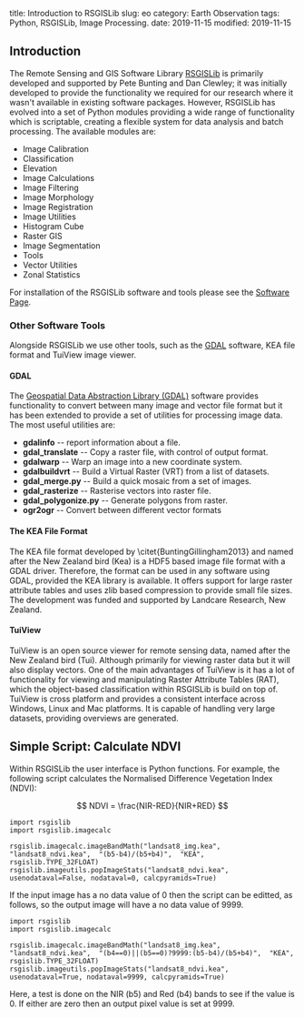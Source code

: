 title: Introduction to RSGISLib
slug: eo
category: Earth Observation
tags: Python, RSGISLib, Image Processing.
date: 2019-11-15
modified: 2019-11-15

## Introduction

The Remote Sensing and GIS Software Library [RSGISLib](https://www.rsgislib.org) is primarily developed and supported by Pete Bunting and Dan Clewley; it was initially developed to provide the functionality we required for our research where it wasn't available in existing software packages. However, RSGISLib has evolved into a set of Python modules providing a wide range of functionality which is scriptable, creating a flexible system for data analysis and batch processing. The available modules are:

* Image Calibration
* Classification
* Elevation
* Image Calculations
* Image Filtering
*  Image Morphology
* Image Registration
* Image Utilities
* Histogram Cube
* Raster GIS
* Image Segmentation
* Tools
* Vector Utilities
* Zonal Statistics

For installation of the RSGISLib software and tools please see the [Software Page](/software).

### Other Software Tools

Alongside RSGISLib we use other tools, such as the [GDAL](https://www.gdal.org) software, KEA file format and TuiView image viewer. 

#### GDAL
The [Geospatial Data Abstraction Library (GDAL)](http://www.gdal.org)  software provides functionality to convert between many image and vector file format but it has been extended to provide a set of utilities for processing image data. The most useful utilities are:

* **gdalinfo** -- report information about a file.
* **gdal_translate** -- Copy a raster file, with control of output format.
* **gdalwarp** -- Warp an image into a new coordinate system.
* **gdalbuildvrt** -- Build a Virtual Raster (VRT) from a list of datasets.
* **gdal_merge.py** -- Build a quick mosaic from a set of images.
* **gdal_rasterize** -- Rasterise vectors into raster file.
* **gdal_polygonize.py** -- Generate polygons from raster.
* **ogr2ogr** -- Convert between different vector formats

#### The KEA File Format
The KEA file format developed by \citet{BuntingGillingham2013} and named after the New Zealand bird (Kea) is a HDF5 based image file format with a GDAL driver. Therefore, the format can be used in any software using GDAL, provided the KEA library is available. It offers support for large raster attribute tables and uses zlib based compression to provide small file sizes. The development was funded and supported by Landcare Research, New Zealand.

#### TuiView
TuiView is an open source viewer for remote sensing data, named after the New Zealand bird (Tui). Although primarily for viewing raster data but it will also display vectors. One of the main advantages of TuiView is it has a lot of functionality for viewing and manipulating Raster Attribute Tables (RAT), which the object-based classification within RSGISLib is build on top of. TuiView is cross platform and provides a consistent interface across Windows, Linux and Mac platforms. It is capable of handling very large datasets, providing overviews are generated.

## Simple Script: Calculate NDVI
Within RSGISLib the user interface is Python functions. For example, the following script calculates the Normalised Difference Vegetation Index (NDVI):

$$
NDVI = \frac{NIR-RED}{NIR+RED}
$$

    import rsgislib
    import rsgislib.imagecalc
    
    rsgislib.imagecalc.imageBandMath("landsat8_img.kea",  "landsat8_ndvi.kea",  "(b5-b4)/(b5+b4)",  "KEA",  rsgislib.TYPE_32FLOAT)
    rsgislib.imageutils.popImageStats("landsat8_ndvi.kea", usenodataval=False, nodataval=0, calcpyramids=True)
   
If the input image has a no data value of 0 then the script can be editted, as follows, so the output image will have a no data value of 9999.

    import rsgislib
    import rsgislib.imagecalc
    
    rsgislib.imagecalc.imageBandMath("landsat8_img.kea",  "landsat8_ndvi.kea",  "(b4==0)||(b5==0)?9999:(b5-b4)/(b5+b4)",  "KEA",  rsgislib.TYPE_32FLOAT)
    rsgislib.imageutils.popImageStats("landsat8_ndvi.kea", usenodataval=True, nodataval=9999, calcpyramids=True)

Here, a test is done on the NIR (b5) and Red (b4) bands to see if the value is 0. If either are zero then an output pixel value is set at 9999.


<!--stackedit_data:
eyJoaXN0b3J5IjpbMTExNzA0NjUzNywtNzEwOTQ1Nzc0LDUzNT
Y4MDM0MywtMTcxNjMyNzA4NSwxMTQ3MTE1MDE0XX0=
-->